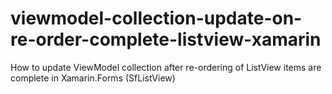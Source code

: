 # viewmodel-collection-update-on-re-order-complete-listview-xamarin
How to update ViewModel collection after re-ordering of ListView items are complete in Xamarin.Forms (SfListView)
